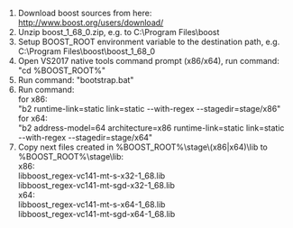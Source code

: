 1. Download boost sources from here: http://www.boost.org/users/download/
1. Unzip boost_1_68_0.zip, e.g. to C:\\Program Files\\boost
2. Setup BOOST_ROOT environment variable to the destination path, e.g. C:\\Program Files\\boost\\boost_1_68_0
3. Open VS2017 native tools command prompt (x86/x64), run command: "cd %BOOST_ROOT%"
4. Run command: "bootstrap.bat"
5. Run command:  
for x86:  
"b2 runtime-link=static link=static --with-regex --stagedir=stage/x86"  
for x64:  
"b2 address-model=64 architecture=x86 runtime-link=static link=static --with-regex --stagedir=stage/x64"  
6. Copy next files created in %BOOST_ROOT%\\stage\\(x86|x64)\\lib to %BOOST_ROOT%\\stage\\lib:  
x86:  
libboost_regex-vc141-mt-s-x32-1_68.lib  
libboost_regex-vc141-mt-sgd-x32-1_68.lib  
x64:  
libboost_regex-vc141-mt-s-x64-1_68.lib  
libboost_regex-vc141-mt-sgd-x64-1_68.lib   
